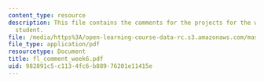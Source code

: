 ```yaml
---
content_type: resource
description: This file contains the comments for the projects for the week 6 by the
  student.
file: /media/https%3A/open-learning-course-data-rc.s3.amazonaws.com/mas-961-ambient-intelligence-spring-2005/982891c5c1134fc6b88976201e11415e_fl_comment_week6.pdf
file_type: application/pdf
resourcetype: Document
title: fl_comment_week6.pdf
uid: 982891c5-c113-4fc6-b889-76201e11415e
---
```

